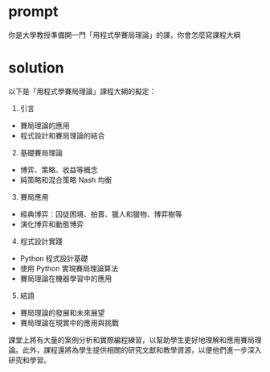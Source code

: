 # prompt

你是大學教授準備開一門「用程式學賽局理論」的課，你會怎麼寫課程大綱

# solution

以下是「用程式學賽局理論」課程大綱的擬定：

1. 引言
- 賽局理論的應用
- 程式設計和賽局理論的結合

2. 基礎賽局理論
- 博弈、策略、收益等概念
- 純策略和混合策略 Nash 均衡

3. 賽局應用
- 經典博弈：囚徒困境、拍賣、獵人和獵物、博弈樹等
- 演化博弈和動態博弈

4. 程式設計實踐
- Python 程式設計基礎
- 使用 Python 實現賽局理論算法
- 賽局理論在機器學習中的應用

5. 結語
- 賽局理論的發展和未來展望
- 賽局理論在現實中的應用與挑戰

課堂上將有大量的案例分析和實際編程練習，以幫助學生更好地理解和應用賽局理論。此外，課程還將為學生提供相關的研究文獻和教學資源，以便他們進一步深入研究和學習。